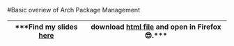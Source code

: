  #Basic overiew of Arch Package Management

***Find my slides [here](https://slides.com/likhith/pacman) | download [html file](https://github.com/likhith2003/Package-Management/blob/main/slides-pacman.html) and open in Firefox 😎.***
----------------------- | ---------------------
